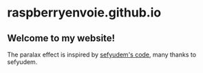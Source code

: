 # raspberryenvoie.github.io

## Welcome to my website!

The paralax effect is inspired by [sefyudem's code](https://github.com/sefyudem), many thanks to sefyudem.
